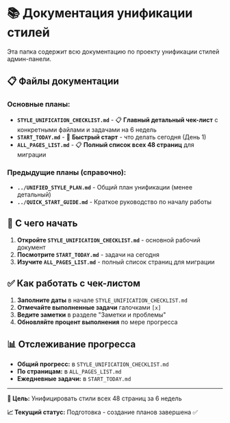 # 📚 Документация унификации стилей

Эта папка содержит всю документацию по проекту унификации стилей админ-панели.

## 📋 Файлы документации

### **Основные планы:**
- **`STYLE_UNIFICATION_CHECKLIST.md`** - 📋 **Главный детальный чек-лист** с конкретными файлами и задачами на 6 недель
- **`START_TODAY.md`** - 🎯 **Быстрый старт** - что делать сегодня (День 1)
- **`ALL_PAGES_LIST.md`** - 📋 **Полный список всех 48 страниц** для миграции

### **Предыдущие планы (справочно):**
- **`../UNIFIED_STYLE_PLAN.md`** - Общий план унификации (менее детальный)
- **`../QUICK_START_GUIDE.md`** - Краткое руководство по началу работы

## 🚀 С чего начать

1. **Откройте `STYLE_UNIFICATION_CHECKLIST.md`** - основной рабочий документ
2. **Посмотрите `START_TODAY.md`** - задачи на сегодня
3. **Изучите `ALL_PAGES_LIST.md`** - полный список страниц для миграции

## ✅ Как работать с чек-листом

1. **Заполните даты** в начале `STYLE_UNIFICATION_CHECKLIST.md`
2. **Отмечайте выполненные задачи** галочками `[x]`
3. **Ведите заметки** в разделе "Заметки и проблемы"
4. **Обновляйте процент выполнения** по мере прогресса

## 📊 Отслеживание прогресса

- **Общий прогресс:** в `STYLE_UNIFICATION_CHECKLIST.md`
- **По страницам:** в `ALL_PAGES_LIST.md`
- **Ежедневные задачи:** в `START_TODAY.md`

---

**🎯 Цель:** Унифицировать стили всех 48 страниц за 6 недель

**📈 Текущий статус:** Подготовка - создание планов завершена ✅ 